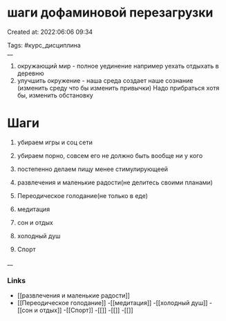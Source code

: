 # шаги дофаминовой перезагрузки

Created at: 2022:06:06 09:34

Tags: #курс_дисциплина  
__ 
1. окружающий мир - полное уединение например уехать отдыхать в деревню
2. улучшить окружение - наша среда создает наше сознание (изменить среду что бы изменить привычки) Надо прибраться хотя бы, изменить обстановку 

# Шаги 
1. убираем игры и соц сети
	
2. убираем порно, совсем его не должно быть вообще ни у кого
3. постепенно делаем пищу менее стимулирующеей
4. развлечения и маленькие радости(не делитесь своими планами)
5. Переодическое голодание(не только в еде)
6. медитация
7. сон и отдых
8. холодный душ
9. Спорт


__

### Links
- [[развлечения и маленькие радости]]
- [[Переодическое голодание]]
-[[медитация]]
-[[холодный душ]]
-[[сон и отдых]]
-[[Спорт]]
-[[]]
-[[]]
-[[]]